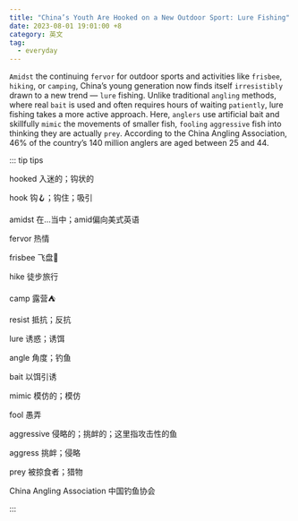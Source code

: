 ```yaml
---
title: "China’s Youth Are Hooked on a New Outdoor Sport: Lure Fishing"
date: 2023-08-01 19:01:00 +8
category: 英文
tag:
  - everyday
---
```


`Amidst` the continuing `fervor` for outdoor sports and activities like `frisbee`, `hiking`, or `camping`, China’s young generation now finds itself `irresistibly` drawn to a new trend — `lure` fishing. Unlike traditional `angling` methods, where real `bait` is used and often requires hours of waiting `patiently`, lure fishing takes a more active approach. Here, `anglers` use artificial bait and skillfully `mimic` the movements of smaller fish, `fooling` `aggressive` fish into thinking they are actually `prey`. According to the China Angling Association, 46% of the country’s 140 million anglers are aged between 25 and 44.

::: tip tips

hooked 入迷的；钩状的

hook 钩🪝；钩住；吸引

amidst 在...当中；amid偏向美式英语

fervor 热情

frisbee 飞盘🥏

hike 徒步旅行

camp 露营⛺️

resist 抵抗；反抗

lure 诱惑；诱饵

angle 角度；钓鱼

bait 以饵引诱

mimic 模仿的；模仿

fool 愚弄

aggressive 侵略的；挑衅的；这里指攻击性的鱼

aggress 挑衅；侵略

prey 被掠食者；猎物

China Angling Association 中国钓鱼协会

:::

